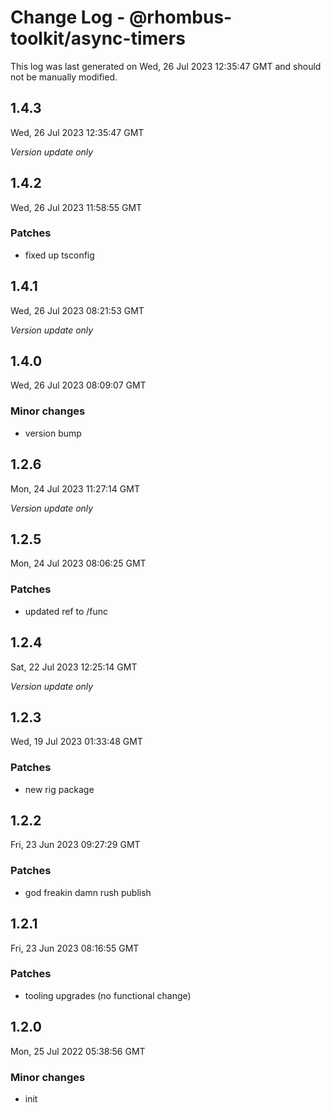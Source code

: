 # Change Log - @rhombus-toolkit/async-timers

This log was last generated on Wed, 26 Jul 2023 12:35:47 GMT and should not be manually modified.

## 1.4.3
Wed, 26 Jul 2023 12:35:47 GMT

_Version update only_

## 1.4.2
Wed, 26 Jul 2023 11:58:55 GMT

### Patches

- fixed up tsconfig

## 1.4.1
Wed, 26 Jul 2023 08:21:53 GMT

_Version update only_

## 1.4.0
Wed, 26 Jul 2023 08:09:07 GMT

### Minor changes

- version bump

## 1.2.6
Mon, 24 Jul 2023 11:27:14 GMT

_Version update only_

## 1.2.5
Mon, 24 Jul 2023 08:06:25 GMT

### Patches

- updated ref to /func

## 1.2.4
Sat, 22 Jul 2023 12:25:14 GMT

_Version update only_

## 1.2.3
Wed, 19 Jul 2023 01:33:48 GMT

### Patches

- new rig package

## 1.2.2
Fri, 23 Jun 2023 09:27:29 GMT

### Patches

- god freakin damn rush publish

## 1.2.1
Fri, 23 Jun 2023 08:16:55 GMT

### Patches

- tooling upgrades (no functional change)

## 1.2.0
Mon, 25 Jul 2022 05:38:56 GMT

### Minor changes

- init

